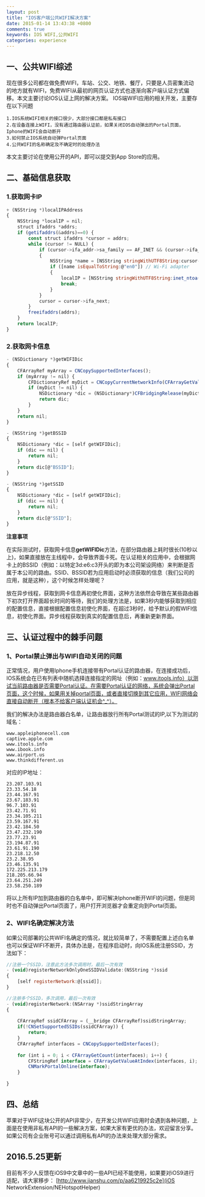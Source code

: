 ```yaml
---
layout: post
title: "IOS客户端公共WIFI解决方案"
date: 2015-01-14 13:43:38 +0800
comments: true
keywords: IOS WIFI,公共WIFI
categories: experience 
---
```

## 一、公共WIFI综述

现在很多公司都在做免费WIFI，车站、公交、地铁、餐厅，只要是人员密集流动的地方就有WIFI，免费WIFI从最初的网页认证方式也逐渐向客户端认证方式偏移。本文主要讨论IOS认证上网的解决方案。
IOS端WIFI应用的相关开发，主要存在以下问题

	1.IOS系统WIFI相关的接口很少，大部分接口都是私有接口
	2.在设备连接上WIFI，没有通过路由器认证前，如果关闭IOS自动弹出的Portal页面，Iphone的WIFI会自动断开
	3.如何禁止IOS系统自动弹Portal页面
	4.公共WIFI的名称确定及不确定时的处理办法

本文主要讨论在使用公开的API，即可以提交到App Store的应用。
<!-- more -->


## 二、基础信息获取

### 1.获取网卡IP

``` javascript
+ (NSString *)localIPAddress
{
    NSString *localIP = nil;
    struct ifaddrs *addrs;
    if (getifaddrs(&addrs)==0) {
        const struct ifaddrs *cursor = addrs;
        while (cursor != NULL) {
            if (cursor->ifa_addr->sa_family == AF_INET && (cursor->ifa_flags & IFF_LOOPBACK) == 0)
            {
                NSString *name = [NSString stringWithUTF8String:cursor->ifa_name];
                if ([name isEqualToString:@"en0"]) // Wi-Fi adapter
                {
                    localIP = [NSString stringWithUTF8String:inet_ntoa(((struct sockaddr_in *)cursor->ifa_addr)->sin_addr)];
                    break;
                }
            }
            cursor = cursor->ifa_next;
        }
        freeifaddrs(addrs);
    }
    return localIP;
}

```

### 2.获取网卡信息

``` javascript
- (NSDictionary *)getWIFIDic
{
    CFArrayRef myArray = CNCopySupportedInterfaces();
    if (myArray != nil) {
        CFDictionaryRef myDict = CNCopyCurrentNetworkInfo(CFArrayGetValueAtIndex(myArray, 0));
        if (myDict != nil) {
            NSDictionary *dic = (NSDictionary*)CFBridgingRelease(myDict);
            return dic;
        }
    }
    return nil;
}

- (NSString *)getBSSID
{
    NSDictionary *dic = [self getWIFIDic];
    if (dic == nil) {
        return nil;
    }
    return dic[@"BSSID"];
}

- (NSString *)getSSID
{
    NSDictionary *dic = [self getWIFIDic];
    if (dic == nil) {
        return nil;
    }
    return dic[@"SSID"];
}

```

**注意事项**

在实际测试时，获取网卡信息**getWIFIDic**方法，在部分路由器上耗时很长(10秒以上)，如果直接放在主线程中，会导致界面卡死。在认证相关的应用中，会根据网卡上的BSSID（例如：以特定3d:e6:c3开头的即为本公司架设网络）来判断是否属于本公司的路由。SSID、BSSID若为应用启动时必须获取的信息（我们公司的应用，就是这种），这个时候怎样处理呢？	

放在异步线程，获取到网卡信息再初使化界面，这种方法依然会导致在某些路由器下初次打开界面超长时间的等待，我们的处理方法是，如果3秒内能够获取到相应的配置信息，直接根据配置信息初使化界面，在超过3秒时，给予默认的假WIFI信息，初使化界面。异步线程获取到真实的配置信息后，再重新更新界面。
	

## 三、认证过程中的棘手问题

### 1、Portal禁止弹出与WIFI自动关闭的问题

正常情况，用户使用Iphone手机连接带有Portal认证的路由器，在连接成功后，IOS系统会在已有列表中随机选择连接指定的网址（例如：www.itools.info）以测试当前路由器是否需要Portal认证。在需要Portal认证的网络，系统会弹出Portal页面，这个时候，如果用关掉portal页面，或者直接切换到其它应用，WIFI网络会直接自动断开（根本不给客户端认证机会^_^）。

我们的解决办法是路由器白名单，让路由器放行所有Portal测试的IP,以下为测试的域名：

	www.appleiphonecell.com
	captive.apple.com
	www.itools.info
	www.ibook.info
	www.airport.us
	www.thinkdifferent.us
	
对应的IP地址：

	23.207.103.91
	23.33.54.18
	23.44.167.91
	23.67.183.91
	96.7.103.91
	23.42.71.91
	23.34.105.211
	23.59.167.91
	23.42.184.50
	23.47.232.190
	23.77.23.91
	23.194.87.91
	23.61.91.190
	23.218.12.50
	23.2.38.95
	23.46.135.91
	172.225.213.179
	218.205.66.94
	23.64.251.249
	23.58.250.189
	
将以上所有IP加到路由器的白名单中，即可解决Iphone断开WIFI的问题，但是同时也不自动弹出Portal页面了，用户打开浏览器才会重定向到Portal页面。

### 2、WIFI名确定解决方法

如果公司部署的公共WIFI名确定的情况，就比较简单了，不需要配置上述白名单也可以保证WIFI不断开，具体办法是，在程序启动时，向IOS系统注册SSID，方法如下：

``` javascript
//注册一个SSID，注意此方法多次调用时，最后一次有效
- (void)registerNetworkOnlyOneSSIDValidate:(NSString *)ssid
{
    [self registerNetwork:@[ssid]];
}

//注册多个SSID，多次调用，最后一次有效
- (void)registerNetwork:(NSArray *)ssidStringArray
{
    
    CFArrayRef ssidCFArray = (__bridge CFArrayRef)ssidStringArray;
    if(!CNSetSupportedSSIDs(ssidCFArray)) {
        return;
    }
    CFArrayRef interfaces = CNCopySupportedInterfaces();
        
    for (int i = 0; i < CFArrayGetCount(interfaces); i++) {
        CFStringRef interface = CFArrayGetValueAtIndex(interfaces, i);
        CNMarkPortalOnline(interface);
    }
    
}

```

## 四、总结

苹果对于WIFI这块公开的API非常少，在开发公共WIFI应用时会遇到各种问题，上面是在使用非私有API的一些解决方案，如果大家有更优的办法，欢迎留言分享。如果公司有企业账号可以通过调用私有API的办法来处理大部分需求。

## 2016.5.25更新
目前有不少人反馈在iOS9中文章中的一些API已经不能使用，如果要对iOS9进行适配，请大家移步：
[http://www.jianshu.com/p/aa6219925c2e](iOS NetworkExtension/NEHotspotHelper)
	
